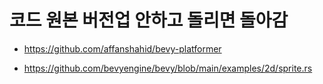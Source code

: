 # 코드 원본 버전업 안하고 돌리면 돌아감
- https://github.com/affanshahid/bevy-platformer

- https://github.com/bevyengine/bevy/blob/main/examples/2d/sprite.rs

